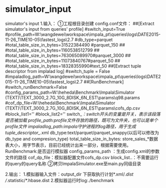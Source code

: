 # simulator_input
simulator's input
1.输入：
	①工程根目录创建 config.conf文件：
		##[Extract simulator's input from queries' profile]
		#switch_input=True
		#profile_path=W:\wangdewei\workspace\impala_pt\queries\logs\DATE2015-11-26_TIME10-05\fastest_logs\2.7
		#db_type=parquet
		#total_table_size_in_bytes=31522384490 #parquet_150
		## #total_table_size_in_bytes=1160538512799
		## #total_table_size_in_bytes=763065089970#parquet_3000
		## #total_table_size_in_bytes=11073840767#parquet_50
		## #total_table_size_in_bytes=18328355990#text_50
		##[Extract tuple descriptor from implalad log]
		#switch_tuple = False
		#impaladlog_path=W:\wangdewei\workspace\impala_pt\queries\logs\DATE2015-11-26_TIME10-05\fastest_logs\2.7
		##[RunBenchmark]
		#switch_runBenchmark=False
		#config_params_path=W:\heheda\Benchmark\Impala\Simulator (TEXT)\TEXT_3000_2.7G_10G_8DISK_6N_EST\params\q98.params
		#cof_dp_file=W:\heheda\Benchmark\Impala\Simulator (TEXT)\TEXT_3000_2.7G_10G_8DISK_6N_EST\params\cofs_dp.csv
		#block_list1=''
		#block_list2=''
	switch_*：switch开头的变量是开关，表示该段落是否被加载
    profile_path:profile文件存放的路径，既可为文件夹，也可以是单个profile文件
    impaladlog_path:impala守护进程的log路径，用于生成tuple_descriptor_*.xml
    db_type:text/parquet/parquet_snappy(以后可以修改为db_type and compresion_type)
    total_table_size_in_bytes: store_sales_*数据表大小，用字节表示，目前已经统计出来一部分，根据需要使用。
	RunBenchmark:是否运行模拟器
	config_params_path ：生成config.xml的参数文件的路径
	cof_dp_file：模拟器配置文件cofs_dp.csv
	block_list..：不需要运行的query的query名称
	②拷贝ImpalaSimulator.exe至main.py同级目录

2.输出：
	1.模拟器输入文件：output_dir 下获取执行计划*.xml/*.dist /*.statistic/*.hbase.dist
	2.模拟器运行时log:./benchmark



    